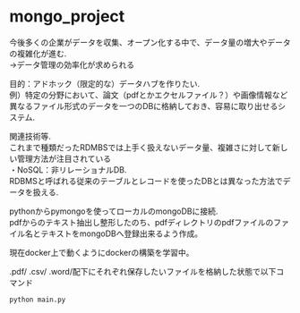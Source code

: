 # mongo_project
今後多くの企業がデータを収集、オープン化する中で、データ量の増大やデータの複雑化が進む.  
→データ管理の効率化が求められる

目的：アドホック（限定的な）データハブを作りたい.  
例）特定の分野において、論文（pdfとかエクセルファイル？）や画像情報など異なるファイル形式のデータを一つのDBに格納しておき、容易に取り出せるシステム.  


関連技術等.  
これまで種類だったRDMBSでは上手く扱えないデータ量、複雑さに対して新しい管理方法が注目されている   
・NoSQL：非リレーショナルDB.  
RDBMSと呼ばれる従来のテーブルとレコードを使ったDBとは異なった方法でデータを扱える.  

pythonからpymongoを使ってローカルのmongoDBに接続.  
pdfからのテキスト抽出し整形したのち、pdfディレクトリのpdfファイルのファイル名とテキストをmongoDBへ登録出来るよう作成。


現在docker上で動くようにdockerの構築を学習中。

.pdf/
.csv/
.word/配下にそれぞれ保存したいファイルを格納した状態で以下コマンド
```python
python main.py
```
